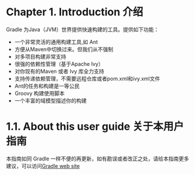 Chapter 1. Introduction 介绍
===================

Gradle 为Java（JVM）世界提供快速构建的工具。提供如下功能：

* 一个非常灵活的通用构建工具,如 Ant
* 方便从Maven中切换过来。但我们从不强制
* 对多项目构建非常支持
* 很强的依赖性管理（基于Apache Ivy）
* 对你现有的Maven 或者 Ivy 库全力支持
* 支持传递依赖管理，不需要远程仓库或者pom.xml和ivy.xml文件
* Ant的任务和构建是一等公民
* Groovy 构建使用脚本
* 一个丰富的域模型描述你的构建

# 1.1. About this user guide 关于本用户指南
本指南如同 Gradle 一样不便的再更新，如有勘误或者改正之处，请给本指南更多建议，可以访问[Gradle web site](http://www.gradle.org/contribute)